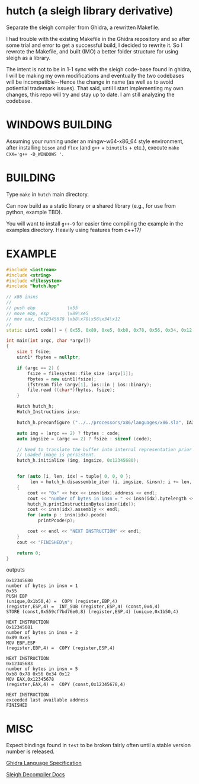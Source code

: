 # hutch (a sleigh library derivative)
Separate the sleigh compiler from Ghidra, a rewritten Makefile.

I had trouble with the existing Makefile in the Ghidra repository and so after
some trial and error to get a successful build, I decided to rewrite it. So I
rewrote the Makefile, and built (IMO) a better folder structure for using sleigh
as a library.

The intent is not to be in 1-1 sync with the sleigh code-base found in ghidra, I
will be making my own modifications and eventually the two codebases will be
incompatible--Hence the change in name (as well as to avoid potiential trademark
issues). That said, until I start implementing my own changes, this repo will
try and stay up to date. I am still analyzing the codebase.

# WINDOWS BUILDING
Assuming your running under an mingw-w64-x86_64 style environment, after
installing `bison` and `flex` (and `g++` + `binutils` + etc.), execute `make
CXX='g++ -D_WINDOWS '`.


# BUILDING

Type `make` in `hutch` main directory.

Can now build as a static library or a shared library (e.g., for use from
python, example TBD).

You will want to install `g++-9` for easier time compiling the example in the
examples directory. Heavily using features from c++17/

# EXAMPLE
```c++
#include <iostream>
#include <string>
#include <filesystem>
#include "hutch.hpp"

// x86 insns
//
// push ebp            \x55
// move ebp, esp       \x89\xe5
// mov eax, 0x12345678 \xb8\x78\x56\x34\x12
//
static uint1 code[] = { 0x55, 0x89, 0xe5, 0xb8, 0x78, 0x56, 0x34, 0x12 };

int main(int argc, char *argv[])
{
    size_t fsize;
    uint1* fbytes = nullptr;

    if (argc == 2) {
        fsize = filesystem::file_size (argv[1]);
        fbytes = new uint1[fsize];
        ifstream file (argv[1], ios::in | ios::binary);
        file.read ((char*)fbytes, fsize);
    }

    Hutch hutch_h;
    Hutch_Instructions insn;

    hutch_h.preconfigure ("../../processors/x86/languages/x86.sla", IA32);

    auto img = (argc == 2) ? fbytes : code;
    auto imgsize = (argc == 2) ? fsize : sizeof (code);

    // Need to translate the buffer into internal representation prior to use.
    // Loaded image is persistent.
    hutch_h.initialize (img, imgsize, 0x12345680);


    for (auto [i, len, idx] = tuple{ 0, 0, 0 };
         len = hutch_h.disassemble_iter (i, imgsize, &insn); i += len, ++idx)
    {
        cout << "0x" << hex << insn(idx).address << endl;
        cout << "number of bytes in insn = " << insn(idx).bytelength << endl;
        hutch_h.printInstructionBytes(insn(idx));
        cout << insn(idx).assembly << endl;
        for (auto p : insn(idx).pcode)
            printPcode(p);

        cout << endl << "NEXT INSTRUCTION" << endl;
    }
    cout << "FINISHED\n";

    return 0;
}
```
outputs

```
0x12345680
number of bytes in insn = 1
0x55 
PUSH EBP
(unique,0x1b50,4) =  COPY (register,EBP,4)
(register,ESP,4) =  INT_SUB (register,ESP,4) (const,0x4,4)
STORE (const,0x559cf7bd76e0,8) (register,ESP,4) (unique,0x1b50,4)

NEXT INSTRUCTION
0x12345681
number of bytes in insn = 2
0x89 0xe5 
MOV EBP,ESP
(register,EBP,4) =  COPY (register,ESP,4)

NEXT INSTRUCTION
0x12345683
number of bytes in insn = 5
0xb8 0x78 0x56 0x34 0x12 
MOV EAX,0x12345678
(register,EAX,4) =  COPY (const,0x12345678,4)

NEXT INSTRUCTION
exceeded last available address
FINISHED
```
# MISC
Expect bindings found in `test` to be broken fairly often until a stable version number is released.

[Ghidra Language Specification](https://ghidra.re/courses/languages/index.html)

[Sleigh Decompiler Docs](https://ghidra-decompiler-docs.netlify.com/)
